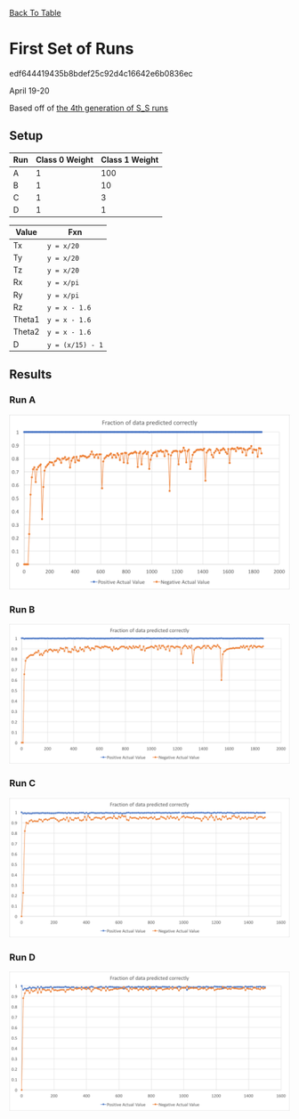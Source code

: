 [Back To Table](../README.md)

# First Set of Runs

edf644419435b8bdef25c92d4c16642e6b0836ec

April 19-20

Based off of [the 4th generation of S_S runs](../S_S_hbond/LOG.md)

## Setup

| Run | Class 0 Weight | Class 1 Weight |
| --- | -------------- | -------------- |
|  A  | 1              | 100		|
|  B  | 1	       | 10		|
|  C  | 1	       | 3 		|
|  D  | 1	       | 1		|

| Value  | Fxn              |
| ------ | ---------------- |
| Tx     | `y = x/20`       |
| Ty     | `y = x/20`       |
| Tz     | `y = x/20`       |
| Rx     | `y = x/pi`       |
| Ry     | `y = x/pi`       |
| Rz     | `y = x - 1.6`    |
| Theta1 | `y = x - 1.6`    |
| Theta2 | `y = x - 1.6`    |
| D      | `y = (x/15) - 1` |

## Results

### Run A

![data_pics/FirstSetOfData.A.png](data_pics/FirstSetOfData.A.png)

### Run B

![data_pics/FirstSetOfData.B.png](data_pics/FirstSetOfData.B.png)

### Run C

![data_pics/FirstSetOfData.C.png](data_pics/FirstSetOfData.C.png)

### Run D

![data_pics/FirstSetOfData.D.png](data_pics/FirstSetOfData.D.png)